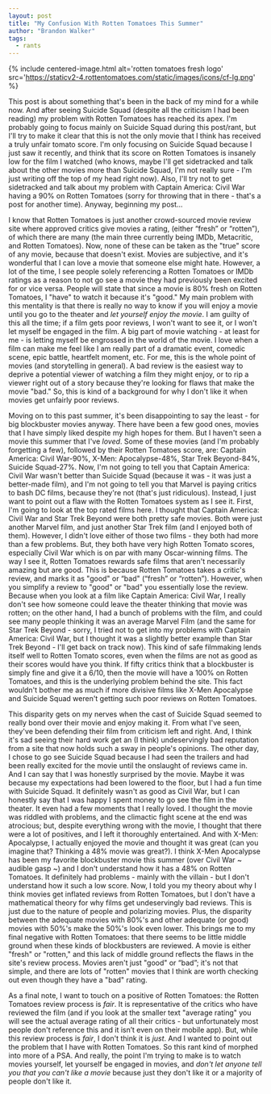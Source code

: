 ```yaml
---
layout: post
title: "My Confusion With Rotten Tomatoes This Summer"
author: "Brandon Walker"
tags:
  - rants
---
```

{% include centered-image.html alt='rotten tomatoes fresh logo' src='https://staticv2-4.rottentomatoes.com/static/images/icons/cf-lg.png' %}

This post is about something that's been in the back of my mind for a while now. And after seeing Suicide Squad (despite all the criticism I had been reading) my problem with Rotten Tomatoes has reached its apex. I'm probably going to focus mainly on Suicide Squad during this post/rant, but I'll try to make it clear that this is not the only movie that I think has received a truly unfair tomato score. I'm only focusing on Suicide Squad because I just saw it recently, and think that its score on Rotten Tomatoes is insanely low for the film I watched (who knows, maybe I'll get sidetracked and talk about the other movies more than Suicide Squad, I'm not really sure - I'm just writing off the top of my head right now). Also, I'll try not to get sidetracked and talk about my problem with Captain America: Civil War having a 90% on Rotten Tomatoes (sorry for throwing that in there - that's a post for another time). Anyway, beginning my post...

I know that Rotten Tomatoes is just another crowd-sourced movie review site where approved critics give movies a rating, (either “fresh” or “rotten”), of which there are many (the main three currently being IMDb, Metacritic, and Rotten Tomatoes). Now, none of these can be taken as the "true" score of any movie, because that doesn't exist. Movies are subjective, and it's wonderful that I can love a movie that someone else might hate. However, a lot of the time, I see people solely referencing a Rotten Tomatoes or IMDb ratings as a reason to not go see a movie they had previously been excited for or vice versa. People will state that since a movie is 80% fresh on Rotten Tomatoes, I "have" to watch it because it's "good." My main problem with this mentality is that there is really no way to know if you will enjoy a movie until you go to the theater and _let yourself enjoy the movie_. I am guilty of this all the time; if a film gets poor reviews, I won't want to see it, or I won't let myself be engaged in the film. A big part of movie watching - at least for me - is letting myself be engrossed in the world of the movie. I love when a film can make me feel like I am really part of a dramatic event, comedic scene, epic battle, heartfelt moment, etc. For me, this is the whole point of movies (and storytelling in general). A bad review is the easiest way to deprive a potential viewer of watching a film they might enjoy, or to rip a viewer right out of a story because they're looking for flaws that make the movie "bad." So, this is kind of a background for why I don't like it when movies get unfairly poor reviews.

Moving on to this past summer, it's been disappointing to say the least - for big blockbuster movies anyway. There have been a few good ones, movies that I have simply liked despite my high hopes for them. But I haven't seen a movie this summer that I've _loved_. Some of these movies (and I'm probably forgetting a few), followed by their Rotten Tomatoes score, are: Captain America: Civil War-90%, X-Men: Apocalypse-48%, Star Trek Beyond-84%, Suicide Squad-27%. Now, I'm not going to tell you that Captain America: Civil War wasn't better than Suicide Squad (because it was - it was just a better-made film), and I'm not going to tell you that Marvel is paying critics to bash DC films, because they're not (that's just ridiculous). Instead, I just want to point out a flaw with the Rotten Tomatoes system as I see it. First, I'm going to look at the top rated films here. I thought that Captain America: Civil War and Star Trek Beyond were both pretty safe movies. Both were just another Marvel film, and just another Star Trek film (and I enjoyed both of them). However, I didn't love either of those two films - they both had more than a few problems. But, they both have very high Rotten Tomato scores, especially Civil War which is on par with many Oscar-winning films. The way I see it, Rotten Tomatoes rewards safe films that aren't necessarily amazing but are good. This is because Rotten Tomatoes takes a critic's review, and marks it as "good" or “bad" (“fresh” or “rotten”). However, when you simplify a review to "good" or "bad" you essentially lose the review. Because when you look at a film like Captain America: Civil War, I really don't see how someone could leave the theater thinking that movie was rotten; on the other hand, I had a bunch of problems with the film, and could see many people thinking it was an average Marvel Film (and the same for Star Trek Beyond - sorry, I tried not to get into my problems with Captain America: Civil War, but I thought it was a slightly better example than Star Trek Beyond - I'll get back on track now). This kind of safe filmmaking lends itself well to Rotten Tomato scores, even when the films are not as good as their scores would have you think. If fifty critics think that a blockbuster is simply fine and give it a 6/10, then the movie will have a 100% on Rotten Tomatoes, and this is the underlying problem behind the site. This fact wouldn't bother me as much if more divisive films like X-Men Apocalypse and Suicide Squad weren't getting such poor reviews on Rotten Tomatoes.

This disparity gets on my nerves when the cast of Suicide Squad seemed to really bond over their movie and enjoy making it. From what I've seen, they've been defending their film from criticism left and right. And, I think it's sad seeing their hard work get an (I think) undeservingly bad reputation from a site that now holds such a sway in people's opinions. The other day, I chose to go see Suicide Squad because I had seen the trailers and had been really excited for the movie until the onslaught of reviews came in. And I can say that I was honestly surprised by the movie. Maybe it was because my expectations had been lowered to the floor, but I had a fun time with Suicide Squad. It definitely wasn't as good as Civil War, but I can honestly say that I was happy I spent money to go see the film in the theater. It even had a few moments that I really loved. I thought the movie was riddled with problems, and the climactic fight scene at the end was atrocious; but, despite everything wrong with the movie, I thought that there were a lot of positives, and I left it thoroughly entertained. And with X-Men: Apocalypse, I actually enjoyed the movie and thought it was great (can you imagine that? Thinking a 48% movie was great?). I think X-Men Apocalypse has been my favorite blockbuster movie this summer (over Civil War ~ audible gasp ~) and I don't understand how it has a 48% on Rotten Tomatoes. It definitely had problems - mainly with the villain - but I don't understand how it such a low score. Now, I told you my theory about why I think movies get inflated reviews from Rotten Tomatoes, but I don't have a mathematical theory for why films get undeservingly bad reviews. This is just due to the nature of people and polarizing movies. Plus, the disparity between the adequate movies with 80%'s and other adequate (or good) movies with 50%'s make the 50%'s look even lower. This brings me to my final negative with Rotten Tomatoes: that there seems to be little middle ground when these kinds of blockbusters are reviewed. A movie is either "fresh" or "rotten," and this lack of middle ground reflects the flaws in the site's review process. Movies aren't just "good" or “bad”; it's not that simple, and there are lots of "rotten" movies that I think are worth checking out even though they have a "bad" rating.

As a final note, I want to touch on a positive of Rotten Tomatoes: the Rotten Tomatoes review process is _fair_. It is representative of the critics who have reviewed the film (and if you look at the smaller text "average rating" you will see the actual average rating of all their critics - but unfortunately most people don't reference this and it isn’t even on their mobile app). But, while this review process is _fair_, I don't think it is _just_. And I wanted to point out the problem that I have with Rotten Tomatoes. So this rant kind of morphed into more of a PSA. And really, the point I'm trying to make is to watch movies yourself, let yourself be engaged in movies, and _don't let anyone tell you that you can't like a movie_ because just they don't like it or a majority of people don't like it.
